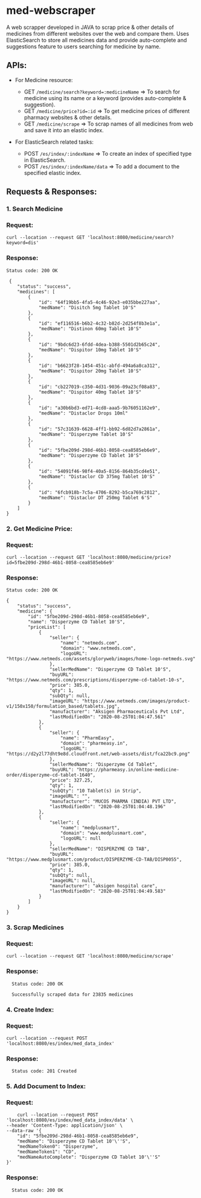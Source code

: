 # med-webscraper
A web scrapper developed in JAVA to scrap price & other details of medicines from different websites over the web and compare them.
Uses ElasticSearch to store all medicines data and provide auto-complete and suggestions feature to users searching for medicine by name.

## APIs:
  - For Medicine resource:
  
     - GET `/medicine/search?keyword=:medicineName` => To search for medicine using its name or a keyword (provides auto-complete & suggestion).
     - GET `/medicine/price?id=:id` => To get medicine prices of different pharmacy websites & other details.
     - GET `/medicine/scrape` => To scrap names of all medicines from web and save it into an elastic index.

  - For ElasticSearch related tasks:
  
      - POST `/es/index/:indexName` => To create an index of specified type in ElasticSearch.
      - POST `/es/index/:indexName/data` => To add a document to the specified elastic index.
      
## Requests & Responses:

### 1. Search Medicine  
### Request: 

    curl --location --request GET 'localhost:8080/medicine/search?keyword=dis'
        
### Response:
```
Status code: 200 OK
 
 {
    "status": "success",
    "medicines": [
        {
            "id": "64f19bb5-4fa5-4c46-92e3-e035bbe227aa",
            "medName": "Disitch 5mg Tablet 10'S"
        },
        {
            "id": "ef116516-b6b2-4c32-b82d-2d254f8b3e1a",
            "medName": "Distinon 60mg Tablet 10'S"
        },
        {
            "id": "9bdc6d23-6fdd-4dea-b388-5501d2b65c24",
            "medName": "Dispitor 10mg Tablet 10'S"
        },
        {
            "id": "b6623f28-1454-451c-abfd-494a6a8ca312",
            "medName": "Dispitor 20mg Tablet 10'S"
        },
        {
            "id": "cb227019-c350-4d31-9036-09a23cf08a83",
            "medName": "Dispitor 40mg Tablet 10'S"
        },
        {
            "id": "a30b6bd3-ed71-4cd8-aaa5-9b76051162e9",
            "medName": "Distaclor Drops 10ml"
        },
        {
            "id": "57c31639-6628-4ff1-bb92-6d82d7a2861a",
            "medName": "Disperzyme Tablet 10'S"
        },
        {
            "id": "5fbe209d-298d-46b1-8058-cea8585eb6e9",
            "medName": "Disperzyme CD Tablet 10'S"
        },
        {
            "id": "54091f46-98f4-40a5-8156-864b35cd4e51",
            "medName": "Distaclor CD 375mg Tablet 10'S"
        },
        {
            "id": "6fcb918b-7c5a-4706-8292-b5ca769c2812",
            "medName": "Distaclor DT 250mg Tablet 6'S"
        }
    ]
}
```

### 2. Get Medicine Price:  
### Request: 

    curl --location --request GET 'localhost:8080/medicine/price?id=5fbe209d-298d-46b1-8058-cea8585eb6e9'
        
### Response:
```
Status code: 200 OK

{
    "status": "success",
    "medicine": {
        "id": "5fbe209d-298d-46b1-8058-cea8585eb6e9",
        "name": "Disperzyme CD Tablet 10'S",
        "priceList": [
            {
                "seller": {
                    "name": "netmeds.com",
                    "domain": "www.netmeds.com",
                    "logoURL": "https://www.netmeds.com/assets/gloryweb/images/home-logo-netmeds.svg"
                },
                "sellerMedName": "Disperzyme CD Tablet 10'S",
                "buyURL": "https://www.netmeds.com/prescriptions/disperzyme-cd-tablet-10-s",
                "price": 385.0,
                "qty": 1,
                "subQty": null,
                "imageURL": "https://www.netmeds.com/images/product-v1/150x150/formulation_based/tablets.jpg",
                "manufacturer": "Aksigen Pharmaceuticals Pvt Ltd",
                "lastModifiedOn": "2020-08-25T01:04:47.561"
            },
            {
                "seller": {
                    "name": "PharmEasy",
                    "domain": "pharmeasy.in",
                    "logoURL": "https://d2y2l77dht9e8d.cloudfront.net/web-assets/dist/fca22bc9.png"
                },
                "sellerMedName": "Disperzyme Cd Tablet",
                "buyURL": "https://pharmeasy.in/online-medicine-order/disperzyme-cd-tablet-1640",
                "price": 327.25,
                "qty": 1,
                "subQty": "10 Tablet(s) in Strip",
                "imageURL": "",
                "manufacturer": "MUCOS PHARMA (INDIA) PVT LTD",
                "lastModifiedOn": "2020-08-25T01:04:48.196"
            },
            {
                "seller": {
                    "name": "medplusmart",
                    "domain": "www.medplusmart.com",
                    "logoURL": null
                },
                "sellerMedName": "DISPERZYME CD TAB",
                "buyURL": "https://www.medplusmart.com/product/DISPERZYME-CD-TAB/DISP0055",
                "price": 385.0,
                "qty": 1,
                "subQty": null,
                "imageURL": null,
                "manufacturer": "aksigen hospital care",
                "lastModifiedOn": "2020-08-25T01:04:49.583"
            }
        ]
    }
}

```
### 3. Scrap Medicines  
### Request: 

    curl --location --request GET 'localhost:8080/medicine/scrape'
        
### Response:
```
  Status code: 200 OK
  
  Successfully scraped data for 23835 medicines

```

### 4. Create Index:  
### Request: 

    curl --location --request POST 'localhost:8080/es/index/med_data_index'
        
### Response:
```
  Status code: 201 Created
```

### 5. Add Document to Index:  
### Request:

```
    curl --location --request POST 'localhost:8080/es/index/med_data_index/data' \
--header 'Content-Type: application/json' \
--data-raw '{
    "id": "5fbe209d-298d-46b1-8058-cea8585eb6e9",
    "medName": "Disperzyme CD Tablet 10'\''S",
    "medNameToken0": "Disperzyme",
    "medNameToken1": "CD",
    "medNameAutoComplete": "Disperzyme CD Tablet 10'\''S"
}'
```
        
### Response:
```
  Status code: 200 OK
```
